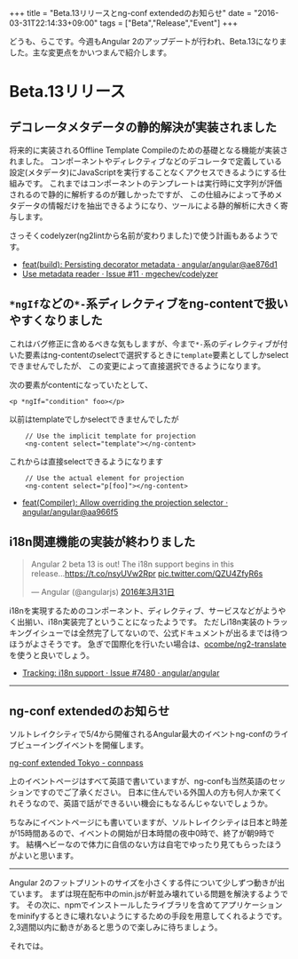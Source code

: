 +++
title = "Beta.13リリースとng-conf extendedのお知らせ"
date = "2016-03-31T22:14:33+09:00"
tags = ["Beta","Release","Event"]
+++

どうも、らこです。今週もAngular 2のアップデートが行われ、Beta.13になりました。主な変更点をかいつまんで紹介します。

<!--more-->

# Beta.13リリース

## デコレータメタデータの静的解決が実装されました
将来的に実装されるOffline Template Compileのための基礎となる機能が実装されました。
コンポーネントやディレクティブなどのデコレータで定義している設定(メタデータ)にJavaScriptを実行することなくアクセスできるようにする仕組みです。
これまではコンポーネントのテンプレートは実行時に文字列が評価されるので静的に解析するのが難しかったですが、
この仕組みによって予めメタデータの情報だけを抽出できるようになり、ツールによる静的解析に大きく寄与します。

さっそくcodelyzer(ng2lintから名前が変わりました)で使う計画もあるようです。

- [feat(build): Persisting decorator metadata · angular/angular@ae876d1](https://github.com/angular/angular/commit/ae876d1)
- [Use metadata reader · Issue #11 · mgechev/codelyzer](https://github.com/mgechev/codelyzer/issues/11)

## `*ngIf`などの`*-`系ディレクティブをng-contentで扱いやすくなりました
これはバグ修正に含めるべきな気もしますが、今まで`*-`系のディレクティブが付いた要素はng-contentのselectで選択するときに`template`要素としてしかselectできませんでしたが、
この変更によって直接選択できるようになります。

次の要素がcontentになっていたとして、

```
<p *ngIf="condition" foo></p>
```

以前はtemplateでしかselectできませんでしたが

```
    // Use the implicit template for projection
    <ng-content select="template"></ng-content>
```

これからは直接selectできるようになります

```
    // Use the actual element for projection
    <ng-content select="p[foo]"></ng-content>
```

- [feat(Compiler): Allow overriding the projection selector · angular/angular@aa966f5](https://github.com/angular/angular/commit/aa966f5)

## i18n関連機能の実装が終わりました

<blockquote class="twitter-tweet" data-cards="hidden" data-lang="ja"><p lang="en" dir="ltr">Angular 2 beta 13 is out! The i18n support begins in this release...<a href="https://t.co/nsyUVw2Rpr">https://t.co/nsyUVw2Rpr</a> <a href="https://t.co/QZU4ZfyR6s">pic.twitter.com/QZU4ZfyR6s</a></p>&mdash; Angular (@angularjs) <a href="https://twitter.com/angularjs/status/715390643732762625">2016年3月31日</a></blockquote>
<script async src="//platform.twitter.com/widgets.js" charset="utf-8"></script>

i18nを実現するためのコンポーネント、ディレクティブ、サービスなどがようやく出揃い、i18n実装完了ということになったようです。
ただしi18n実装のトラッキングイシューでは全然完了してないので、公式ドキュメントが出るまでは待つほうがよさそうです。
急ぎで国際化を行いたい場合は、[ocombe/ng2-translate](https://github.com/ocombe/ng2-translate)を使うと良いでしょう。

- [Tracking: i18n support · Issue #7480 · angular/angular](https://github.com/angular/angular/issues/7480) 

----

## ng-conf extendedのお知らせ

ソルトレイクシティで5/4から開催されるAngular最大のイベントng-confのライブビューイングイベントを開催します。

[ng-conf extended Tokyo - connpass](http://connpass.com/event/29136/)

上のイベントページはすべて英語で書いていますが、ng-confも当然英語のセッションですのでご了承ください。
日本に住んでいる外国人の方も何人か来てくれそうなので、英語で話ができるいい機会にもなるんじゃないでしょうか。

ちなみにイベントページにも書いていますが、ソルトレイクシティは日本と時差が15時間あるので、イベントの開始が日本時間の夜中0時で、終了が朝9時です。
結構ヘビーなので体力に自信のない方は自宅でゆったり見てもらったほうがよいと思います。

----

Angular 2のフットプリントのサイズを小さくする件について少しずつ動きが出ています。
まずは現在配布中のmin.jsが軒並み壊れている問題を解決するようです。
その次に、npmでインストールしたライブラリを含めてアプリケーションをminifyするときに壊れないようにするための手段を用意してくれるようです。
2,3週間以内に動きがあると思うので楽しみに待ちましょう。

それでは。